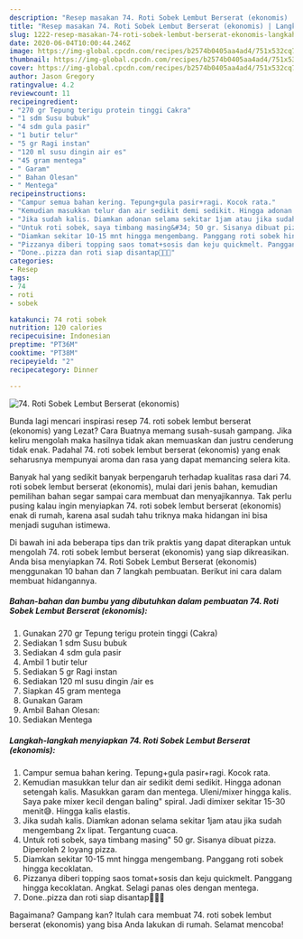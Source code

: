```yaml
---
description: "Resep masakan 74. Roti Sobek Lembut Berserat (ekonomis) | Langkah Membuat 74. Roti Sobek Lembut Berserat (ekonomis) Yang Lezat Sekali"
title: "Resep masakan 74. Roti Sobek Lembut Berserat (ekonomis) | Langkah Membuat 74. Roti Sobek Lembut Berserat (ekonomis) Yang Lezat Sekali"
slug: 1222-resep-masakan-74-roti-sobek-lembut-berserat-ekonomis-langkah-membuat-74-roti-sobek-lembut-berserat-ekonomis-yang-lezat-sekali
date: 2020-06-04T10:00:44.246Z
image: https://img-global.cpcdn.com/recipes/b2574b0405aa4ad4/751x532cq70/74-roti-sobek-lembut-berserat-ekonomis-foto-resep-utama.jpg
thumbnail: https://img-global.cpcdn.com/recipes/b2574b0405aa4ad4/751x532cq70/74-roti-sobek-lembut-berserat-ekonomis-foto-resep-utama.jpg
cover: https://img-global.cpcdn.com/recipes/b2574b0405aa4ad4/751x532cq70/74-roti-sobek-lembut-berserat-ekonomis-foto-resep-utama.jpg
author: Jason Gregory
ratingvalue: 4.2
reviewcount: 11
recipeingredient:
- "270 gr Tepung terigu protein tinggi Cakra"
- "1 sdm Susu bubuk"
- "4 sdm gula pasir"
- "1 butir telur"
- "5 gr Ragi instan"
- "120 ml susu dingin air es"
- "45 gram mentega"
- " Garam"
- " Bahan Olesan"
- " Mentega"
recipeinstructions:
- "Campur semua bahan kering. Tepung+gula pasir+ragi. Kocok rata."
- "Kemudian masukkan telur dan air sedikit demi sedikit. Hingga adonan setengah kalis. Masukkan garam dan mentega. Uleni/mixer hingga kalis. Saya pake mixer kecil dengan baling&#34; spiral. Jadi dimixer sekitar 15-30 menit😅. Hingga kalis elastis."
- "Jika sudah kalis. Diamkan adonan selama sekitar 1jam atau jika sudah mengembang 2x lipat. Tergantung cuaca."
- "Untuk roti sobek, saya timbang masing&#34; 50 gr. Sisanya dibuat pizza. Diperoleh 2 loyang pizza."
- "Diamkan sekitar 10-15 mnt hingga mengembang. Panggang roti sobek hingga kecoklatan."
- "Pizzanya diberi topping saos tomat+sosis dan keju quickmelt. Panggang hingga kecoklatan. Angkat. Selagi panas oles dengan mentega."
- "Done..pizza dan roti siap disantap🥰🥰🥰"
categories:
- Resep
tags:
- 74
- roti
- sobek

katakunci: 74 roti sobek 
nutrition: 120 calories
recipecuisine: Indonesian
preptime: "PT36M"
cooktime: "PT38M"
recipeyield: "2"
recipecategory: Dinner

---
```



![74. Roti Sobek Lembut Berserat (ekonomis)](https://img-global.cpcdn.com/recipes/b2574b0405aa4ad4/751x532cq70/74-roti-sobek-lembut-berserat-ekonomis-foto-resep-utama.jpg)

Bunda lagi mencari inspirasi resep 74. roti sobek lembut berserat (ekonomis) yang Lezat? Cara Buatnya memang susah-susah gampang. Jika keliru mengolah maka hasilnya tidak akan memuaskan dan justru cenderung tidak enak. Padahal 74. roti sobek lembut berserat (ekonomis) yang enak seharusnya mempunyai aroma dan rasa yang dapat memancing selera kita.



Banyak hal yang sedikit banyak berpengaruh terhadap kualitas rasa dari 74. roti sobek lembut berserat (ekonomis), mulai dari jenis bahan, kemudian pemilihan bahan segar sampai cara membuat dan menyajikannya. Tak perlu pusing kalau ingin menyiapkan 74. roti sobek lembut berserat (ekonomis) enak di rumah, karena asal sudah tahu triknya maka hidangan ini bisa menjadi suguhan istimewa.


Di bawah ini ada beberapa tips dan trik praktis yang dapat diterapkan untuk mengolah 74. roti sobek lembut berserat (ekonomis) yang siap dikreasikan. Anda bisa menyiapkan 74. Roti Sobek Lembut Berserat (ekonomis) menggunakan 10 bahan dan 7 langkah pembuatan. Berikut ini cara dalam membuat hidangannya.

<!--inarticleads1-->

##### Bahan-bahan dan bumbu yang dibutuhkan dalam pembuatan 74. Roti Sobek Lembut Berserat (ekonomis):

1. Gunakan 270 gr Tepung terigu protein tinggi (Cakra)
1. Sediakan 1 sdm Susu bubuk
1. Sediakan 4 sdm gula pasir
1. Ambil 1 butir telur
1. Sediakan 5 gr Ragi instan
1. Sediakan 120 ml susu dingin /air es
1. Siapkan 45 gram mentega
1. Gunakan  Garam
1. Ambil  Bahan Olesan:
1. Sediakan  Mentega




<!--inarticleads2-->

##### Langkah-langkah menyiapkan 74. Roti Sobek Lembut Berserat (ekonomis):

1. Campur semua bahan kering. Tepung+gula pasir+ragi. Kocok rata.
1. Kemudian masukkan telur dan air sedikit demi sedikit. Hingga adonan setengah kalis. Masukkan garam dan mentega. Uleni/mixer hingga kalis. Saya pake mixer kecil dengan baling&#34; spiral. Jadi dimixer sekitar 15-30 menit😅. Hingga kalis elastis.
1. Jika sudah kalis. Diamkan adonan selama sekitar 1jam atau jika sudah mengembang 2x lipat. Tergantung cuaca.
1. Untuk roti sobek, saya timbang masing&#34; 50 gr. Sisanya dibuat pizza. Diperoleh 2 loyang pizza.
1. Diamkan sekitar 10-15 mnt hingga mengembang. Panggang roti sobek hingga kecoklatan.
1. Pizzanya diberi topping saos tomat+sosis dan keju quickmelt. Panggang hingga kecoklatan. Angkat. Selagi panas oles dengan mentega.
1. Done..pizza dan roti siap disantap🥰🥰🥰




Bagaimana? Gampang kan? Itulah cara membuat 74. roti sobek lembut berserat (ekonomis) yang bisa Anda lakukan di rumah. Selamat mencoba!
